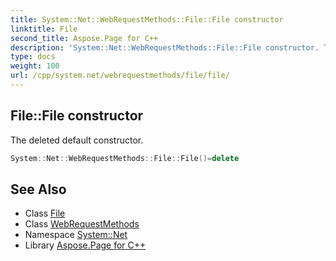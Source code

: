 ```yaml
---
title: System::Net::WebRequestMethods::File::File constructor
linktitle: File
second_title: Aspose.Page for C++
description: 'System::Net::WebRequestMethods::File::File constructor. The deleted default constructor in C++.'
type: docs
weight: 100
url: /cpp/system.net/webrequestmethods/file/file/
---
```

## File::File constructor


The deleted default constructor.

```cpp
System::Net::WebRequestMethods::File::File()=delete
```

## See Also

* Class [File](../)
* Class [WebRequestMethods](../../)
* Namespace [System::Net](../../../)
* Library [Aspose.Page for C++](../../../../)
